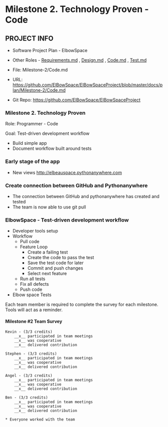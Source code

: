 # Milestone 2. Technology Proven - Code


## PROJECT INFO

* Software Project Plan - ElbowSpace

* Other Roles - [Requirements.md](Requirements.md)
, [Design.md](Design.md)
, [Code.md](Code.md)
, [Test.md](Test.md)
* File: Milestone-2/Code.md
* URL: https://github.com/ElBowSpace/ElBowSpaceProject/blob/master/docs/plan/Milestone-2/Code.md
* Git Repo: https://github.com/ElBowSpace/ElBowSpaceProject


### Milestone 2. Technology Proven

Role: Programmer - Code

Goal: Test-driven development workflow

* Build simple app
* Document workflow built around tests

### Early stage of the app
* New views http://elbeauspace.pythonanywhere.com

### Create connection between GitHub and Pythonanywhere
* The connection between GitHub and pythonanywhere has created and tested
* The team is now able to use git pull

### ElbowSpace - Test-driven development workflow
* Developer tools setup
* Workflow
    * Pull code
    * Feature Loop
        * Create a failing test
        * Create the code to pass the test
        * Save the test code for later
        * Commit and push changes
        * Select next feature
    * Run all tests
    * Fix all defects
    * Push code
* Elbow space Tests


Each team member is required to complete the survey for each milestone.  Tools will act as
a reminder.

#### Milestone #2 Team Survey

    Kevin - (3/3 credits)
        __x__ participated in team meetings
        __x__ was cooperative
        __x__ delivered contribution
        
    Stephen - (3/3 credits)
        __x__ participated in team meetings
        __x__ was cooperative
        __x__ delivered contribution
        
    Angel - (3/3 credits)
        __x__ participated in team meetings
        __x__ was cooperative
        __x__ delivered contribution
        
    Ben - (3/3 credits)
        __x__ participated in team meetings
        __x__ was cooperative
        __x__ delivered contribution
        
    * Everyone worked with the team
